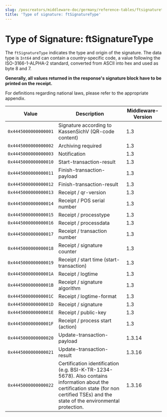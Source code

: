 ```yaml
---
slug: /poscreators/middleware-doc/germany/reference-tables/ftsignaturetype
title: 'Type of signature: ftSignatureType'
---
```


# Type of Signature: ftSignatureType

The `ftSignatureType` indicates the type and origin of the signature. The data type is `Int64` and can contain a country-specific code, a value following the ISO-3166-1-ALPHA-2 standard, converted from ASCII into hex and used as byte 8 and 7.

**Generally, all values returned in the response's signature block have to be printed on the receipt.**

For definitions regarding national laws, please refer to the appropriate appendix<span id="t-type-of-signature-ftsignaturetype-127">.</span>

| **Value**            | **Description**          | **Middleware-Version** |
|----------------------|--------------------------|---------------------|
| `0x4445000000000001` | Signature according to KassenSichV (QR-code content)             | 1.3                 |
| `0x4445000000000002` | Archiving required  | 1.3                |
| `0x4445000000000003` | Notification      | 1.3                 |
| `0x4445000000000010` | Start-transaction-result     | 1.3                 |
| `0x4445000000000011` | Finish-transaction-payload    | 1.3                 |
| `0x4445000000000012` | Finish-transaction-result    | 1.3                 |
| `0x4445000000000013` | Receipt / qr-version    | 1.3                 |
| `0x4445000000000014` | Receipt / POS serial number | 1.3                 |
| `0x4445000000000015` | Receipt / processtype | 1.3                 |
| `0x4445000000000016` | Receipt / processdata | 1.3                 |
| `0x4445000000000017` | Receipt / transaction number | 1.3                 |
| `0x4445000000000018` | Receipt / signature counter | 1.3                 |
| `0x4445000000000019` | Receipt / start time (start-transaction) | 1.3                 |
| `0x444500000000001A` | Receipt / logtime | 1.3                 |
| `0x444500000000001B` | Receipt / signature algorithm | 1.3                 |
| `0x444500000000001C` | Receipt / logtime-format | 1.3                 |
| `0x444500000000001D` | Receipt / signature | 1.3                 |
| `0x444500000000001E` | Receipt / public-key | 1.3                 |
| `0x444500000000001F` | Receipt /  process start (action) | 1.3                 |
| `0x4445000000000020` | Update-transaction-payload | 1.3.14                 |
| `0x4445000000000021` | Update-transaction-result | 1.3.16                 |
| `0x4445000000000022` | Certification identification (e.g. BSI-K-TR-1234-5678). Also contains information about the certification state (for non certified TSEs) and the state of the environmental protection. | 1.3.16                 |



